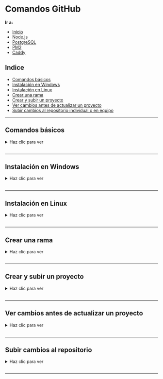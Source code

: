# Comandos GitHub

**Ir a:**

- [Inicio](./README.md)
- [Node.js](./NodeJS.md)
- [PostgreSQL](./PostgreSQL.md)
- [PM2](./PM2.md)
- [Caddy](./Caddy.md)

## Indice

- [Comandos básicos](#comandos-basicos)
- [Instalación en Windows](#instalación-en-windows)
- [Instalación en Linux](#instalación-en-linux)
- [Crear una rama](#crear-una-rama)
- [Crear y subir un proyecto](#crear-y-subir-un-proyecto)
- [Ver cambios antes de actualizar un proyecto](#ver-cambios-antes-de-actualizar-un-proyecto)
- [Subir cambios al repositorio individual o en equipo](#subir-cambios-al-repositorio)

---

## <a id="comandos-basicos"></a>**Comandos básicos**

<details>
<summary>Haz clic para ver</summary>

### Clonar un repositorio:

```powershell
gh repo clone kyozApp/comandos
```

### Inicializar un nuevo repositorio Git:

```powershell
git init
```

### Cambiar el nombre de la rama principal a main:

```powershell
git branch -m master main
```

### Actualizar el repositorio local con los cambios de la rama main:

```powershell
git pull origin main
```

### Subir cambios de una rama local a main:

```powershell
git push origin Erick:main
```

### Eliminar un repositorio desde GitHub:

```powershell
gh repo delete kyozApp/comandos --confirm
```

### Si no tienes permisos para eliminar, ejecuta el siguiente comando:

```powershell
gh auth refresh -h github.com -s delete_repo
```

</details>

<br>

---

## <a id="instalación-en-windows"></a>**Instalación en Windows**

<details>
<summary>Haz clic para ver</summary>

### Descarga e instala GitHub:

```https
https://cli.github.com/
```

### Descarga e instala CLI :

```https
https://git-scm.com/
```

<br>

## Pasos para configurar mi GitHub

### Autenticación de GitHub:

```powershell
gh auth login
```

### Configura nombre de usuario:

```powershell
git config --global user.name "kyozApp"
```

### Configura correo electrónico:

```powershell
git config --global user.email "kyoz.dev@proton.me"
```

<br>

## Opcional

### Configura el formato de línea de finalización:

```powershell
git config --global core.autocrlf input
```

</details>

<br>

---

## <a id="instalación-en-linux"></a>**Instalación en Linux**

<details>
<summary>Haz clic para ver</summary>

### Ingresa como administrador:

```powershell
sudo su
```

###  Instala Git

```powershell
apt install git
```

### Verifica la instalación

```powershell
git --version
```

<br>

## Pasos para configurar mi GitHub

### Autenticación de GitHub:

```powershell
gh auth login
```

### Configura nombre de usuario:

```powershell
git config --global user.name "kyozApp"
```

### Configura correo electrónico:

```powershell
git config --global user.email "kyoz.dev@proton.me"
```


</details>

<br>

---

## <a id="crear-una-rama"></a>**Crear una rama**

<details>
<summary>Haz clic para ver</summary>

##  Cuando no hay ramas remotas aún (primer push)

### Crear y cambiarse de rama:

```powershell
git switch -c Erick
```

### Subir rama al remoto:

```powershell
git push -u origin Erick
```

<br>

## Cuando hay ramas remotas y no locales

### Actualizar información del repositorio remoto:

```powershell
git fetch origin
```

### Crear una rama local basada en la rama remota:

```powershell
git switch -c Erick origin/Erick
```

<br>

## Opcional

### Ver ramas locales:

```powershell
git branch
```

### Ver todas las ramas:

```powershell
git branch -a
```

### Ver ramas locales y remotas:

```powershell
git branch -vv
```

### Crear rama local:

```powershell
git branch Erick
```

### Cambiarse a una rama existente:

```powershell
git switch Erick
```

### Eliminar rama local:

```powershell
git branch -D Erick
```

### Eliminar rama remota:

```powershell
git push origin --delete Erick
```

</details>

<br>

---

## <a id="crear-y-subir-un-proyecto"></a>**Crear y subir un proyecto**

<details>
<summary>Haz clic para ver</summary>

## Crear un repositorio publico:

### Inicializar un nuevo repositorio Git:

```powershell
git init
```

### Agrega los cambios:

```powershell
git add .
```

### Comenta los cambios:

```powershell
git commit -m "Mensaje de commit"
```

### Crea el repositorio:

```powershell
gh repo create comandos --public --source=.
```

### Sube los cambios:

```powershell
git push -u origin main
```

<br>

## Crear un repositorio privado:

### Inicializar un nuevo repositorio Git:

```powershell
git init
```

### Agrega los cambios:

```powershell
git add .
```

### Comenta los cambios:

```powershell
git commit -m "Mensaje de commit"
```

### Crea el repositorio:

```powershell
gh repo create comandos --private --source=.
```

### Sube los cambios:

```powershell
git push -u origin main
```

</details>

<br>

---

## <a id="ver-cambios-antes-de-actualizar-un-proyecto"></a>**Ver cambios antes de actualizar un proyecto**

<details>
<summary>Haz clic para ver</summary>

### Ver los cambios específicos en un archivo importante:

```powershell
git diff origin/main src/db/db.ts
```

### Ver qué archivos han cambiado:

```powershell
git diff --name-only origin/main
```

### Ver qué archivos fueron modificados y cómo:

```powershell
git diff --name-status origin/main
```

### Ver todos los cambios:

```powershell
git diff origin/main
```

</details>

<br>

---

## <a id="subir-cambios-al-repositorio"></a>**Subir cambios al repositorio**

<details>
<summary>Haz clic para ver</summary>

## Trabajo individual

### Agrega los cambios:

```powershell
git add .
```

### Comenta los cambios:

```powershell
git commit -m "Mensaje de commit"
```

### Sube los cambios:

```powershell
git push
```

<br>

## Trabajo en equipo

### Agrega los cambios:

```powershell
git add .
```

### Comenta los cambios:

```powershell
git commit -m "Mensaje de commit"
```

### Sube los cambios:

```powershell
git push
```

### Crea una solicitud de cambios:

```powershell
gh pr create --base main --head Erick
```

</details>

<br>

---

